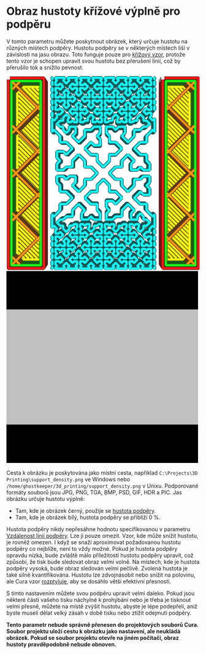 Obraz hustoty křížové výplně pro podpěru
====
V tomto parametru můžete poskytnout obrázek, který určuje hustotu na různých místech podpěry. Hustotu podpěry se v některých místech liší v závislosti na jasu obrazu. Toto funguje pouze pro [křížový vzor](../support/support_pattern.md), protože tento vzor je schopen upravit svou hustotu bez přerušení linií, což by přerušilo tok a snížilo pevnost.

![Hustota podpěry je po stranách důležitější](../../../articles/images/cross_support_density_image.png)
![Soubor obrázku použitý k vytvoření tohoto vzoru](../../../articles/images/cross_support_density_image_mask.png)

Cesta k obrázku je poskytována jako místní cesta, například `C:\Projects\3D Printing\support_density.png` ve Windows nebo `/home/ghostkeeper/3d_printing/support_density.png` v Unixu. Podporované formáty souborů jsou JPG, PNG, TGA, BMP, PSD, GIF, HDR a PIC. Jas obrázku určuje hustotu výplně:
* Tam, kde je obrázek černý, použije se [hustota podpěry](../support/support_infill_rate.md).
* Tam, kde je obrázek bílý, hustota podpěry se přiblíží 0 %.

Hustota podpěry nikdy nepřesáhne hodnotu specifikovanou v parametru [Vzdálenost linií podpěry](../support/support_line_distance.md). Lze ji pouze omezit. Vzor, kde může snížit hustotu, je rovněž omezen. I když se snaží aproximovat požadovanou hustotu podpěry co nejblíže, není to vždy možné. Pokud je hustota podpěry opravdu nízká, bude zvláště málo příležitostí hustotu podpěry upravit, což způsobí, že tisk bude sledovat obraz velmi volně. Na místech, kde je hustota podpěry vysoká, bude obraz sledován velmi pečlivě. Zvolená hustota je také silně kvantifikována. Hustotu lze zdvojnásobit nebo snížit na polovinu, ale Cura vzor [rozptyluje](https://en.wikipedia.org/wiki/Dither), aby se dosáhlo větší efektivní přesnosti.

S tímto nastavením můžete svou podpěru upravit velmi daleko. Pokud jsou některé části vašeho tisku náchylné k prohýbání nebo je třeba je tisknout velmi přesně, můžete na místě zvýšit hustotu, abyste je lépe podepřeli, aniž byste museli dělat velký zásah v době tisku nebo ztížit odejmutí podpěry. 

**Tento parametr nebude správně přenesen do projektových souborů Cura. Soubor projektu uloží cestu k obrázku jako nastavení, ale neukládá obrázek. Pokud se soubor projektu otevře na jiném počítači, obraz hustoty pravděpodobně nebude obnoven.**